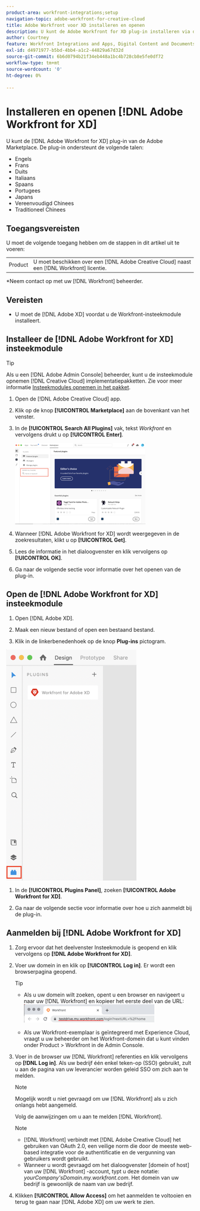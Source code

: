 ```yaml
---
product-area: workfront-integrations;setup
navigation-topic: adobe-workfront-for-creative-cloud
title: Adobe Workfront voor XD installeren en openen
description: U kunt de Adobe Workfront for XD plug-in installeren via de Adobe Marketplace.
author: Courtney
feature: Workfront Integrations and Apps, Digital Content and Documents
exl-id: d4971977-b5bd-4bb4-a1c2-44829a67d32d
source-git-commit: 6b6d0794b21f34eb448a1bc4b728cb8e5fe0df72
workflow-type: tm+mt
source-wordcount: '0'
ht-degree: 0%

---
```


# Installeren en openen [!DNL Adobe Workfront for XD]

U kunt de [!DNL Adobe Workfront for XD] plug-in van de Adobe Marketplace. De plug-in ondersteunt de volgende talen:

* Engels
* Frans
* Duits
* Italiaans
* Spaans
* Portugees
* Japans
* Vereenvoudigd Chinees
* Traditioneel Chinees

<!-- * Korean -->

## Toegangsvereisten

U moet de volgende toegang hebben om de stappen in dit artikel uit te voeren:

<table style="table-layout:auto"> 
 <col> 
 </col> 
 <col> 
 </col> 
 <tbody> 
 <!-- <tr> 
   <td role="rowheader">[!DNL Adobe Workfront] plan*</td> 
   <td> <p>[!UICONTROL Pro] or higher</p> </td> 
  </tr> 
  <tr data-mc-conditions=""> 
   <td role="rowheader">[!DNL Adobe Workfront] license*</td> 
   <td> <p>[!UICONTROL Work] or [!UICONTROL Plan]</p> </td> 
  </tr> -->
  <tr> 
   <td role="rowheader">Product</td> 
   <td>U moet beschikken over een [!DNL Adobe Creative Cloud] naast een [!DNL Workfront] licentie.</td> 
  </tr> 
 </tbody> 
</table>

&#42;Neem contact op met uw [!DNL Workfront] beheerder.

## Vereisten

* U moet de [!DNL Adobe XD] voordat u de Workfront-insteekmodule installeert.

## Installeer de [!DNL Adobe Workfront for XD] insteekmodule

>[!TIP]
>
>Als u een [!DNL Adobe Admin Console] beheerder, kunt u de insteekmodule opnemen [!DNL Creative Cloud] implementatiepakketten. Zie voor meer informatie [Insteekmodules opnemen in het pakket](https://helpx.adobe.com/in/enterprise/using/manage-extensions.html).


1. Open de [!DNL Adobe Creative Cloud] app.
1. Klik op de knop **[!UICONTROL Marketplace]** aan de bovenkant van het venster.
1. In de **[!UICONTROL Search All Plugins]** vak, tekst *Workfront* en vervolgens drukt u op **[!UICONTROL Enter]**.

   ![](assets/adobe-marketplace-350x218.png)

1. Wanneer [!DNL Adobe Workfront for XD] wordt weergegeven in de zoekresultaten, klikt u op **[!UICONTROL Get]**.
1. Lees de informatie in het dialoogvenster en klik vervolgens op **[!UICONTROL OK]**.

1. Ga naar de volgende sectie voor informatie over het openen van de plug-in.

## Open de [!DNL Adobe Workfront for XD] insteekmodule

1. Open [!DNL Adobe XD].

1. Maak een nieuw bestand of open een bestaand bestand.

1. Klik in de linkerbenedenhoek op de knop **Plug-ins** pictogram.

![](assets/xd-plugin-window-350x620.png)

1. In de **[!UICONTROL Plugins Panel]**, zoeken **[!UICONTROL Adobe Workfront for XD]**.

1. Ga naar de volgende sectie voor informatie over hoe u zich aanmeldt bij de plug-in.

## Aanmelden bij [!DNL Adobe Workfront for XD]

1. Zorg ervoor dat het deelvenster Insteekmodule is geopend en klik vervolgens op **[!DNL Adobe Workfront for XD]**.
1. Voer uw domein in en klik op **[!UICONTROL Log in]**. Er wordt een browserpagina geopend.

   >[!TIP]
   >
   >* Als u uw domein wilt zoeken, opent u een browser en navigeert u naar uw [!DNL Workfront] en kopieer het eerste deel van de URL:\
      >![](assets/domain-350x50.png)
   >
   > * Als uw Workfront-exemplaar is geïntegreerd met Experience Cloud, vraagt u uw beheerder om het Workfront-domein dat u kunt vinden onder Product > Workfront in de Admin Console.


1. Voer in de browser uw [!DNL Workfront] referenties en klik vervolgens op **[!DNL Log in]**. Als uw bedrijf één enkel teken-op (SSO) gebruikt, zult u aan de pagina van uw leverancier worden geleid SSO om zich aan te melden.

   >[!NOTE]
   >
   >Mogelijk wordt u niet gevraagd om uw [!DNL Workfront] als u zich onlangs hebt aangemeld.

   Volg de aanwijzingen om u aan te melden [!DNL Workfront].

   >[!NOTE]
   >
   >* [!DNL Workfront] verbindt met [!DNL Adobe Creative Cloud] het gebruiken van OAuth 2.0, een veilige norm die door de meeste web-based integratie voor de authentificatie en de vergunning van gebruikers wordt gebruikt.
   >* Wanneer u wordt gevraagd om het dialoogvenster [domein of host] van uw [!DNL Workfront] -account, typt u deze notatie: *yourCompany&#39;sDomain.my.workfront.com*. Het domein van uw bedrijf is gewoonlijk de naam van uw bedrijf.


1. Klikken **[!UICONTROL Allow Access]** om het aanmelden te voltooien en terug te gaan naar [!DNL Adobe XD] om uw werk te zien.

 
